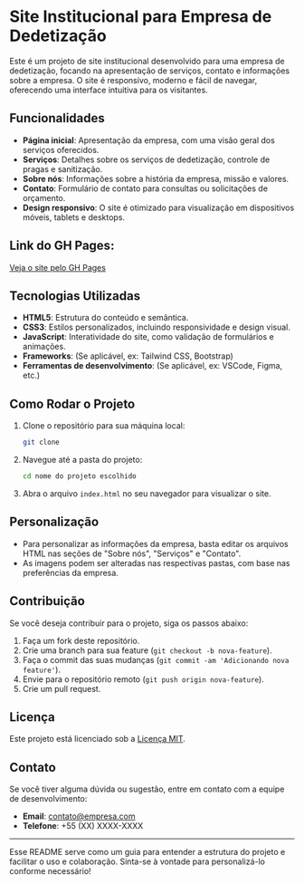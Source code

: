 # Site Institucional para Empresa de Dedetização

Este é um projeto de site institucional desenvolvido para uma empresa de dedetização, focando na apresentação de serviços, contato e informações sobre a empresa. O site é responsivo, moderno e fácil de navegar, oferecendo uma interface intuitiva para os visitantes.

## Funcionalidades

- **Página inicial**: Apresentação da empresa, com uma visão geral dos serviços oferecidos.
- **Serviços**: Detalhes sobre os serviços de dedetização, controle de pragas e sanitização.
- **Sobre nós**: Informações sobre a história da empresa, missão e valores.
- **Contato**: Formulário de contato para consultas ou solicitações de orçamento.
- **Design responsivo**: O site é otimizado para visualização em dispositivos móveis, tablets e desktops.

## Link do GH Pages: 

[Veja o site pelo GH Pages](https://sanchezdeveloper.github.io/maissaude-page/)

## Tecnologias Utilizadas

- **HTML5**: Estrutura do conteúdo e semântica.
- **CSS3**: Estilos personalizados, incluindo responsividade e design visual.
- **JavaScript**: Interatividade do site, como validação de formulários e animações.
- **Frameworks**: (Se aplicável, ex: Tailwind CSS, Bootstrap)
- **Ferramentas de desenvolvimento**: (Se aplicável, ex: VSCode, Figma, etc.)

## Como Rodar o Projeto

1. Clone o repositório para sua máquina local:

    ```bash
    git clone
    ```

2. Navegue até a pasta do projeto:

    ```bash
    cd nome do projeto escolhido
    ```

3. Abra o arquivo `index.html` no seu navegador para visualizar o site.

## Personalização

- Para personalizar as informações da empresa, basta editar os arquivos HTML nas seções de "Sobre nós", "Serviços" e "Contato".
- As imagens podem ser alteradas nas respectivas pastas, com base nas preferências da empresa.

## Contribuição

Se você deseja contribuir para o projeto, siga os passos abaixo:

1. Faça um fork deste repositório.
2. Crie uma branch para sua feature (`git checkout -b nova-feature`).
3. Faça o commit das suas mudanças (`git commit -am 'Adicionando nova feature'`).
4. Envie para o repositório remoto (`git push origin nova-feature`).
5. Crie um pull request.

## Licença

Este projeto está licenciado sob a [Licença MIT](https://opensource.org/licenses/MIT).

## Contato

Se você tiver alguma dúvida ou sugestão, entre em contato com a equipe de desenvolvimento:

- **Email**: contato@empresa.com
- **Telefone**: +55 (XX) XXXX-XXXX

---

Esse README serve como um guia para entender a estrutura do projeto e facilitar o uso e colaboração. Sinta-se à vontade para personalizá-lo conforme necessário!
